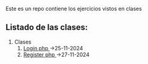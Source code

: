 Este es un repo contiene los ejercicios vistos en clases


## Listado de las clases:
1. Clases
   1. [Login php ](./clases/25-11-2024/Login) ->25-11-2024
   2. [Register php ](./clases/27-11-2024/register) ->27-11-2024
